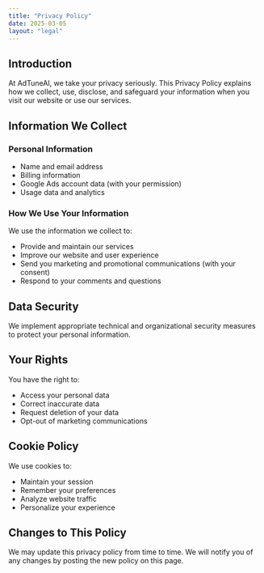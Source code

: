 ```yaml
---
title: "Privacy Policy"
date: 2025-03-05
layout: "legal"
---
```


## Introduction

At AdTuneAI, we take your privacy seriously. This Privacy Policy explains how we collect, use, disclose, and safeguard your information when you visit our website or use our services.

## Information We Collect

### Personal Information
- Name and email address
- Billing information
- Google Ads account data (with your permission)
- Usage data and analytics

### How We Use Your Information
We use the information we collect to:
- Provide and maintain our services
- Improve our website and user experience
- Send you marketing and promotional communications (with your consent)
- Respond to your comments and questions

## Data Security
We implement appropriate technical and organizational security measures to protect your personal information.

## Your Rights
You have the right to:
- Access your personal data
- Correct inaccurate data
- Request deletion of your data
- Opt-out of marketing communications

## Cookie Policy
We use cookies to:
- Maintain your session
- Remember your preferences
- Analyze website traffic
- Personalize your experience

## Changes to This Policy
We may update this privacy policy from time to time. We will notify you of any changes by posting the new policy on this page.
